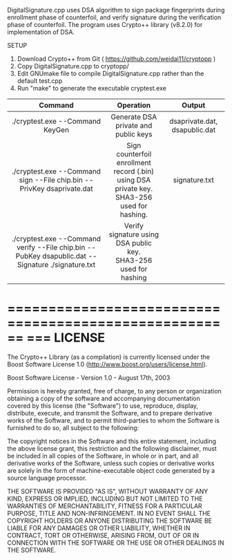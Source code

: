 
DigitalSignature.cpp uses DSA algorithm to sign package fingerprints during enrollment phase of counterfoil, 
and verify signature during the verification phase of counterfoil. The program uses Crypto++ library (v8.2.0)
for implementation of DSA.

SETUP
  1. Download Crypto++ from Git ( https://github.com/weidai11/cryptopp )
  2. Copy DigitalSignature.cpp to cryptopp/
  3. Edit GNUmake file to compile DigitalSignature.cpp rather than the default test.cpp
  4. Run "make" to generate the executable cryptest.exe


|                                               Command                                              	|                                              Operation                                             	|             Output            	|
|:--------------------------------------------------------------------------------------------------:	|:--------------------------------------------------------------------------------------------------:	|:-----------------------------:	|
| ./cryptest.exe --Command KeyGen                                                                    	| Generate DSA private and public keys                                                               	| dsaprivate.dat, dsapublic.dat 	|
| ./cryptest.exe --Command sign --File chip.bin --PrivKey dsaprivate.dat                             	| Sign counterfoil enrollment record (.bin)<br>using DSA private key. <br>SHA3-256 used for hashing. 	| signature.txt                 	|
| ./cryptest.exe --Command verify --File chip.bin --PubKey dsapublic.dat --Signature ./signature.txt 	| Verify signature using DSA public key. <br>SHA3-256 used for hashing                               	|                               	|


======================================================
=== LICENSE
======================================================

The Crypto++ Library (as a compilation) is currently licensed under the Boost
Software License 1.0 (http://www.boost.org/users/license.html).

Boost Software License - Version 1.0 - August 17th, 2003

Permission is hereby granted, free of charge, to any person or organization
obtaining a copy of the software and accompanying documentation covered by
this license (the "Software") to use, reproduce, display, distribute,
execute, and transmit the Software, and to prepare derivative works of the
Software, and to permit third-parties to whom the Software is furnished to
do so, all subject to the following:

The copyright notices in the Software and this entire statement, including
the above license grant, this restriction and the following disclaimer,
must be included in all copies of the Software, in whole or in part, and
all derivative works of the Software, unless such copies or derivative
works are solely in the form of machine-executable object code generated by
a source language processor.

THE SOFTWARE IS PROVIDED "AS IS", WITHOUT WARRANTY OF ANY KIND, EXPRESS OR
IMPLIED, INCLUDING BUT NOT LIMITED TO THE WARRANTIES OF MERCHANTABILITY,
FITNESS FOR A PARTICULAR PURPOSE, TITLE AND NON-INFRINGEMENT. IN NO EVENT
SHALL THE COPYRIGHT HOLDERS OR ANYONE DISTRIBUTING THE SOFTWARE BE LIABLE
FOR ANY DAMAGES OR OTHER LIABILITY, WHETHER IN CONTRACT, TORT OR OTHERWISE,
ARISING FROM, OUT OF OR IN CONNECTION WITH THE SOFTWARE OR THE USE OR OTHER
DEALINGS IN THE SOFTWARE.
